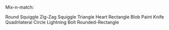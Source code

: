 Mix-n-match:

Round Squiggle
Zig-Zag Squiggle
Triangle
Heart
Rectangle
Blob
Paint Knife Quadrilateral
Circle
Lightning Bolt
Rounded-Rectangle